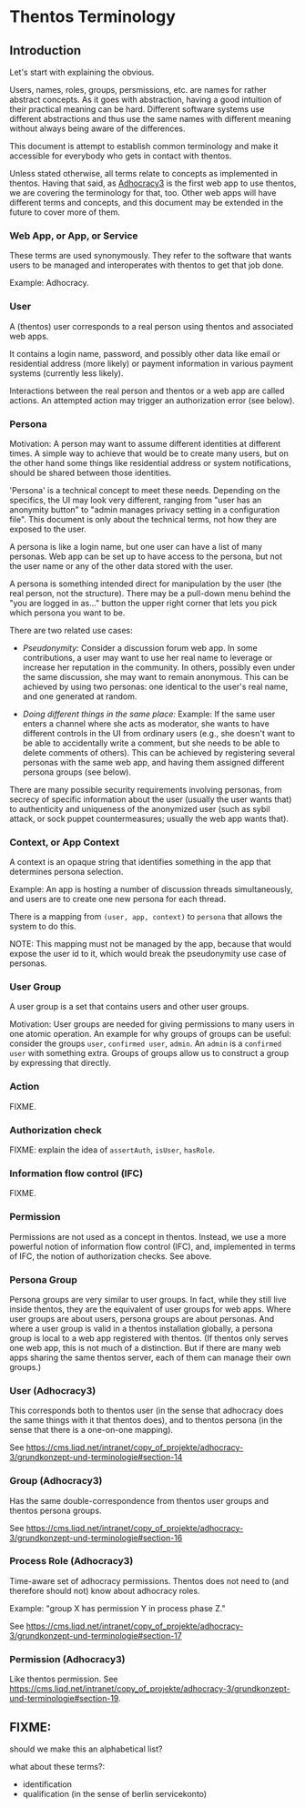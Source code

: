 # Thentos Terminology

## Introduction

Let's start with explaining the obvious.

Users, names, roles, groups, persmissions, etc. are names for rather
abstract concepts.  As it goes with abstraction, having a good
intuition of their practical meaning can be hard.  Different software
systems use different abstractions and thus use the same names with
different meaning without always being aware of the differences.

This document is attempt to establish common terminology and make it
accessible for everybody who gets in contact with thentos.

Unless stated otherwise, all terms relate to concepts as implemented
in thentos.  Having that said, as
[Adhocracy3](https://github.com/liqd/adhocracy3) is the first web app to
use thentos, we are covering the terminology for that, too.  Other web
apps will have different terms and concepts, and this document may be
extended in the future to cover more of them.


### Web App, or App, or Service

These terms are used synonymously.  They refer to the software that
wants users to be managed and interoperates with thentos to get that
job done.

Example: Adhocracy.


### User

A (thentos) user corresponds to a real person using thentos and
associated web apps.

It contains a login name, password, and possibly other data like email
or residential address (more likely) or payment information in various
payment systems (currently less likely).

Interactions between the real person and thentos or a web app are
called actions.  An attempted action may trigger an authorization
error (see below).


### Persona

Motivation: A person may want to assume different identities at
different times.  A simple way to achieve that would be to create many
users, but on the other hand some things like residential address or
system notifications, should be shared between those identities.

'Persona' is a technical concept to meet these needs.  Depending on
the specifics, the UI may look very different, ranging from "user has
an anonymity button" to "admin manages privacy setting in a
configuration file".  This document is only about the technical terms,
not how they are exposed to the user.

A persona is like a login name, but one user can have a list of many personas.
Web app can be set up to have access to the persona, but not the user name
or any of the other data stored with the user.

A persona is something intended direct for manipulation by the user (the
real person, not the structure).  There may be a pull-down menu behind
the "you are logged in as..." button the upper right corner that lets
you pick which persona you want to be.

There are two related use cases:

- *Pseudonymity:* Consider a discussion forum web app.  In some
  contributions, a user may want to use her real name to leverage or
  increase her reputation in the community.  In others, possibly even
  under the same discussion, she may want to remain anonymous.  This can
  be achieved by using two personas: one identical to the user's real name,
  and one generated at random.

- *Doing different things in the same place:* Example: If the same user
  enters a channel where she acts as moderator, she wants to have
  different controls in the UI from ordinary users (e.g., she doesn't
  want to be able to accidentally write a comment, but she needs to be
  able to delete comments of others).
  This can be achieved by registering several personas with the same web
  app, and having them assigned different persona groups (see below).

There are many possible security requirements involving personas, from
secrecy of specific information about the user (usually the user wants
that) to authenticity and uniqueness of the anonymized user (such as
sybil attack, or sock puppet countermeasures; usually the web app
wants that).


### Context, or App Context

A context is an opaque string that identifies something in the app
that determines persona selection.

Example: An app is hosting a number of discussion threads
simultaneously, and users are to create one new persona for each
thread.

There is a mapping from `(user, app, context)` to `persona` that
allows the system to do this.

NOTE: This mapping must not be managed by the app, because that would
expose the user id to it, which would break the pseudonymity use case
of personas.


### User Group

A user group is a set that contains users and other user groups.

Motivation: User groups are needed for giving permissions to many
users in one atomic operation.  An example for why groups of groups
can be useful: consider the groups `user`, `confirmed user`, `admin`.
An `admin` is a `confirmed user` with something extra.  Groups of
groups allow us to construct a group by expressing that directly.


### Action

FIXME.


### Authorization check

FIXME: explain the idea of `assertAuth`, `isUser`, `hasRole`.


### Information flow control (IFC)

FIXME.


### Permission

Permissions are not used as a concept in thentos.  Instead, we use a
more powerful notion of information flow control (IFC), and,
implemented in terms of IFC, the notion of authorization checks.  See
above.


### Persona Group

Persona groups are very similar to user groups.  In fact, while they still live
inside thentos, they are the equivalent of user groups for web apps.  Where
user groups are about users, persona groups are about personas.  And where a user group is
valid in a thentos installation globally, a persona group is local to a web
app registered with thentos.  (If thentos only serves one web app,
this is not much of a distinction.  But if there are many web apps
sharing the same thentos server, each of them can manage their own
groups.)


### User (Adhocracy3)

This corresponds both to thentos user (in the sense that adhocracy
does the same things with it that thentos does), and to thentos
persona (in the sense that there is a one-on-one mapping).

See
https://cms.liqd.net/intranet/copy_of_projekte/adhocracy-3/grundkonzept-und-terminologie#section-14


### Group (Adhocracy3)

Has the same double-correspondence from thentos user groups and
thentos persona groups.

See
https://cms.liqd.net/intranet/copy_of_projekte/adhocracy-3/grundkonzept-und-terminologie#section-16


### Process Role (Adhocracy3)

Time-aware set of adhocracy permissions.  Thentos does not need to
(and therefore should not) know about adhocracy roles.

Example: "group X has permission Y in process phase Z."

See
https://cms.liqd.net/intranet/copy_of_projekte/adhocracy-3/grundkonzept-und-terminologie#section-17


### Permission (Adhocracy3)

Like thentos permission.  See
https://cms.liqd.net/intranet/copy_of_projekte/adhocracy-3/grundkonzept-und-terminologie#section-19.


## FIXME:

should we make this an alphabetical list?

what about these terms?:

- identification
- qualification (in the sense of berlin servicekonto)
